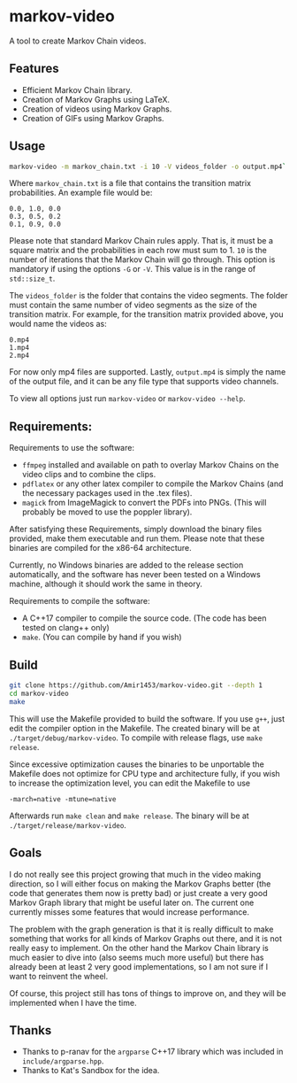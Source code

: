 # markov-video

A tool to create Markov Chain videos.

## Features

- Efficient Markov Chain library.
- Creation of Markov Graphs using LaTeX.
- Creation of videos using Markov Graphs.
- Creation of GIFs using Markov Graphs.

## Usage

```sh
markov-video -m markov_chain.txt -i 10 -V videos_folder -o output.mp4`
```

Where `markov_chain.txt` is a file that contains the transition matrix probabilities. An example file would be:

```
0.0, 1.0, 0.0
0.3, 0.5, 0.2
0.1, 0.9, 0.0
```

Please note that standard Markov Chain rules apply. That is, it must be a square matrix and the probabilities in each row must sum to 1. `10` is the number of iterations that the Markov Chain will go through. This option is mandatory if using the options `-G` or `-V`. This value is in the range of `std::size_t`.

The `videos_folder` is the folder that contains the video segments. The folder must contain the same number of video segments as the size of the transition matrix. For example, for the transition matrix provided above, you would name the videos as:

```
0.mp4
1.mp4
2.mp4
```

For now only mp4 files are supported. Lastly, `output.mp4` is simply the name of the output file, and it can be any file type that supports video channels.

To view all options just run `markov-video` or `markov-video --help`.

## Requirements:

Requirements to use the software:

- `ffmpeg` installed and available on path to overlay Markov Chains on the video clips and to combine the clips.
- `pdflatex` or any other latex compiler to compile the Markov Chains (and the necessary packages used in the .tex files).
- `magick` from ImageMagick to convert the PDFs into PNGs. (This will probably be moved to use the poppler library).

After satisfying these Requirements, simply download the binary files provided, make them executable and run them. Please note that these binaries are compiled for the x86-64 architecture.

Currently, no Windows binaries are added to the release section automatically, and the software has never been tested on a Windows machine, although it should work the same in theory.

Requirements to compile the software:

- A C++17 compiler to compile the source code. (The code has been tested on clang++ only)
- `make`. (You can compile by hand if you wish)

## Build

```sh
git clone https://github.com/Amir1453/markov-video.git --depth 1
cd markov-video
make
```

This will use the Makefile provided to build the software. If you use `g++`, just edit the compiler option in the Makefile. The created binary will be at `./target/debug/markov-video`. To compile with release flags, use `make release`.

Since excessive optimization causes the binaries to be unportable the Makefile does not optimize for CPU type and architecture fully, if you wish to increase the optimization level, you can edit the Makefile to use

```
-march=native -mtune=native
```

Afterwards run `make clean` and `make release`. The binary will be at `./target/release/markov-video`.

## Goals

I do not really see this project growing that much in the video making direction, so I will either focus on making the Markov Graphs better (the code that generates them now is pretty bad) or just create a very good Markov Graph library that might be useful later on. The current one currently misses some features that would increase performance.

The problem with the graph generation is that it is really difficult to make something that works for all kinds of Markov Graphs out there, and it is not really easy to implement. On the other hand the Markov Chain library is much easier to dive into (also seems much more useful) but there has already been at least 2 very good implementations, so I am not sure if I want to reinvent the wheel.

Of course, this project still has tons of things to improve on, and they will be implemented when I have the time.

## Thanks

- Thanks to p-ranav for the `argparse` C++17 library which was included in `include/argparse.hpp`.
- Thanks to Kat's Sandbox for the idea.
